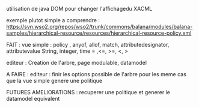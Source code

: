 utilisation de java DOM pour changer l'affichagedu XACML

exemple plutot simple a comprendre :
https://svn.wso2.org/repos/wso2/trunk/commons/balana/modules/balana-samples/hierarchical-resource/resources/hierarchical-resource-policy.xml

FAIT :
vue simple :
policy , anyof, allof, match, attributedesignator, attributevalue
String, integer, time
= ,<=, >=, <, >

editeur :
Creation de l'arbre, page modulable, datamodel

A FAIRE :
editeur :
finir les options possible de l'arbre pour les meme cas que la vue simple
genere une politique

FUTURES AMELIORATIONS :
recuperer une politique et generer le datamodel equivalent
